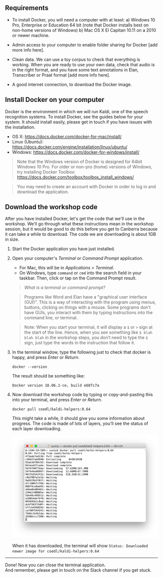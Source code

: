 ## Requirements

* To install Docker, you will need a computer with at least:
a) Windows 10 Pro, Enterprise or Education 64 bit (note that Docker installs best on non-home versions of Windows)
b) Mac OS X El Capitan 10.11 on a 2010 or newer machine.

* Admin access to your computer to enable folder sharing for Docker [add more info here].

* Clean data. We can use a toy corpus to check that everything is working. When you are ready to use your own data, check that audio is in the right format, and you have some text annotations in Elan, Transcriber or Praat format [add more info here].

* A good internet connection, to download the Docker image.



## Install Docker on your computer

Docker is the environment in which we will run Kaldi, one of the speech recognition systems. To install Docker, see the guides below for your system. It should install easily, please get in touch if you have issues with the installation.

* OS X: https://docs.docker.com/docker-for-mac/install/
* Linux (Ubuntu): https://docs.docker.com/engine/installation/linux/ubuntu/
* Windows: https://docs.docker.com/docker-for-windows/install/

> Note that the Windows version of Docker is designed for 64bit Windows 10 Pro. For older or non-pro (home) versions of Windows, try installing Docker Toolbox: https://docs.docker.com/toolbox/toolbox_install_windows/

> You may need to create an account with Docker in order to log in and download the application.



## Download the workshop code

After you have installed Docker, let's get the code that we'll use in the workshop. We'll go through what these instructions mean in the workshop session, but it would be good to do this before you get to Canberra because it can take a while to download. The code we are downloading is about 1GB in size.

1. Start the Docker application you have just installed.

2. Open your computer's *Terminal* or *Command Prompt* application. 
    * For Mac, this will be in *Applications > Terminal*.
    * On Windows, type  `command` or `cmd` into the search field in your taskbar. Then, click or tap on the Command Prompt result.

    > *What is a terminal or command prompt?*

    > Programs like Word and Elan have a "graphical user interface (GUI)". This is a way of interacting with the program using menus, buttons, clicking on things with a mouse. Some programs don't have GUIs, you interact with them by typing instructions into the command line, or terminal.

    > Note: When you start your terminal, it will display a `$` or `>` sign at the start of the line. Hence, when you see something like `$ blah blah blah` in the workshop steps, you don’t need to type the `$` sign, just type the words in the instruction that follow it. 


3. In the terminal window, type the following just to check that docker is happy, and press *Enter* or *Return*.  

    ```
    docker --version
    ```

    The result should be something like:

    ```
    Docker version 18.06.1-ce, build e68fc7a
    ```


4. Now download the workshop code by typing or copy-and-pasting this into your terminal, and press *Enter* or *Return*.

    ```
    docker pull coedl/kaldi-helpers:0.64
    ```

    This might take a while, it should give you some information about progress. The code is made of lots of layers, you'll see the status of each layer downloading.

    ![Layers of the Docker image downloading](images/docker-layers.png)

    When it has downloaded, the terminal will show `Status: Downloaded newer image for coedl/kaldi-helpers:0.64`

---

Done! Now you can close the terminal application.  
And remember, please get in touch on the Slack channel if you get stuck.
